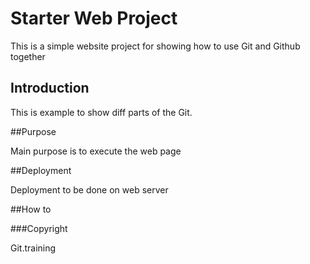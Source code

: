 # Starter Web Project

This is a simple website project for showing how to use Git and Github together


## Introduction

This is example to show diff parts of the Git.

##Purpose

Main purpose is to execute the web page

##Deployment

Deployment to be done on web server

##How to 

###Copyright

Git.training